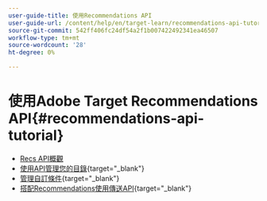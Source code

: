 ```yaml
---
user-guide-title: 使用Recommendations API
user-guide-url: /content/help/en/target-learn/recommendations-api-tutorial/recs-api-overview.html
source-git-commit: 542ff406fc24df54a2f1b007422492341ea46507
workflow-type: tm+mt
source-wordcount: '28'
ht-degree: 0%

---
```



# 使用Adobe Target Recommendations API{#recommendations-api-tutorial}

+ [Recs API概觀](recs-api-overview.md)
+ [使用API管理您的目錄](https://experienceleague.adobe.com/docs/target-dev/developer/api/recommendations-api/manage-catalog.html?lang=zh-Hant){target="_blank"}
+ [管理自訂條件](https://experienceleague.adobe.com/docs/target-dev/developer/api/recommendations-api/manage-custom-criteria.html?lang=zh-Hant){target="_blank"}
+ [搭配Recommendations使用傳送API](https://experienceleague.adobe.com/docs/target-dev/developer/api/recommendations-api/fetch-recs-server-side-delivery-api.html?lang=zh-Hant){target="_blank"}

<!--+ [Debug API calls](6debug.md)
+ [Download the Calculated Recommendations CSV](7download-calc-recs-csv.md)-->

<!--
+ Managing your Catalog with APIs{#manage-catalog}
  + [Create and update items](manage-catalog/saveEntities.md)
  + [Delete items](manage-catalog/deleteEntities.md)
  + [Delete All Items](manage-catalog/concepts.md)
  + [Get item details](manage-catalog/base-implementation.md)
+ Managing Custom Criteria{#use-cases}
  + [Home Page](use-cases/home-page.md)
  + [Product Pages](use-cases/product-pages.md)
  + [Category Pages](use-cases/category-pages.md)
  + [Add to Cart Modals](use-cases/add-to-cart-modals.md)
  + [Cart Page](use-cases/cart-page.md)
  + [Order Confirmation Page](use-cases/order-confirmation-page.md)-->
